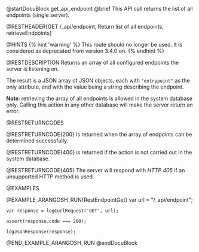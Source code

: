 
@startDocuBlock get_api_endpoint
@brief This API call returns the list of all endpoints (single server).

@RESTHEADER{GET /_api/endpoint, Return list of all endpoints, retrieveEndpoints}

@HINTS
{% hint 'warning' %}
This route should no longer be used.
It is considered as deprecated from version 3.4.0 on.
{% endhint %}

@RESTDESCRIPTION
Returns an array of all configured endpoints the server is listening on.

The result is a JSON array of JSON objects, each with `"entrypoint"` as
the only attribute, and with the value being a string describing the
endpoint.

**Note**: retrieving the array of all endpoints is allowed in the system database
only. Calling this action in any other database will make the server return
an error.

@RESTRETURNCODES

@RESTRETURNCODE{200}
is returned when the array of endpoints can be determined successfully.

@RESTRETURNCODE{400}
is returned if the action is not carried out in the system database.

@RESTRETURNCODE{405}
The server will respond with *HTTP 405* if an unsupported HTTP method is used.

@EXAMPLES

@EXAMPLE_ARANGOSH_RUN{RestEndpointGet}
    var url = "/_api/endpoint";

    var response = logCurlRequest('GET', url);

    assert(response.code === 200);

    logJsonResponse(response);
@END_EXAMPLE_ARANGOSH_RUN
@endDocuBlock
